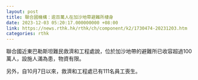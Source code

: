 ```yaml
---
layout: post
title: 聯合國機構：逾百萬人在加沙地帶避難所棲身
date: 2023-12-03 05:20:17.000000000 +08:00
link: https://news.rthk.hk/rthk/ch/component/k2/1730474-20231203.htm
categories: rthk
---
```


聯合國近東巴勒斯坦難民救濟和工程處說，位於加沙地帶的避難所已收容超過100萬人，設施人滿為患，物資有限。

另外，自10月7日以來，救濟和工程處已有111名員工喪生。
